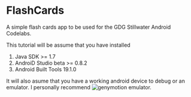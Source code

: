 FlashCards
==========

A simple flash cards app to be used for the GDG Stillwater Android Codelabs.

This tutorial will be assume that you have installed

1. Java SDK >= 1.7
2. AndroiD Studio beta >= 0.8.2
3. Android Built Tools 19.1.0

It will also asume that you have a working android device to debug or an emulator. 
I personally recommend ![genymotion](http://www.genymotion.com/) emulator. 
